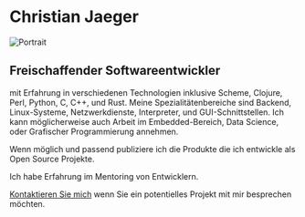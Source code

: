 # Christian Jaeger

<img class="floating_right" src="/static/Portrait.webp" title="Portrait">

## Freischaffender Softwareentwickler

mit Erfahrung in verschiedenen Technologien inklusive Scheme, Clojure,
Perl, Python, C, C++, und Rust. <!-- I especially like working in Rust and ..?
which is suitable in a very wide range of contexts. --> Meine Spezialitätenbereiche
sind Backend, Linux-Systeme, Netzwerkdienste, Interpreter,
und GUI-Schnittstellen. Ich kann möglicherweise auch Arbeit im Embedded-Bereich,
Data Science, oder Grafischer Programmierung annehmen.

Wenn möglich und passend publiziere ich die Produkte die ich entwickle
als Open Source Projekte.

Ich habe Erfahrung im Mentoring von Entwicklern.

<!-- ## Environmental background -->

<!-- I have a background in Environmental Sciences, see [Climate & Environment](climate.html). -->

[Kontaktieren Sie mich](kontakt.html) wenn Sie ein potentielles
Projekt mit mir besprechen möchten.


